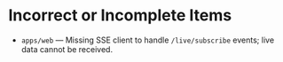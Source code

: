 # Incorrect or Incomplete Items

* `apps/web` — Missing SSE client to handle `/live/subscribe` events; live data cannot be received.
